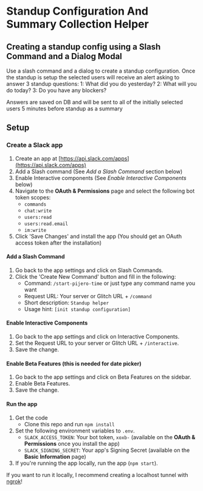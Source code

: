 # Standup Configuration And Summary Collection Helper

## Creating a standup config using a Slash Command and a Dialog Modal

Use a slash command and a dialog to create a standup configuration. Once the standup is setup the selected users will receive an alert asking to answer 3 standup questions:
1: What did you do yesterday?
2: What will you do today?
3: Do you have any blockers?

Answers are saved on DB and will be sent to all of the initially selected users 5 minutes before standup as a summary

## Setup

### Create a Slack app

1. Create an app at [https://api.slack.com/apps](https://api.slack.com/apps)
2. Add a Slash command (See _Add a Slash Command_ section below)
3. Enable Interactive components (See _Enable Interactive Components_ below)
4. Navigate to the **OAuth & Permissions** page and select the following bot token scopes:
   - `commands`
   - `chat:write`
   - `users:read`
   - `users:read.email`
   - `im:write`
5. Click 'Save Changes' and install the app (You should get an OAuth access token after the installation)

#### Add a Slash Command

1. Go back to the app settings and click on Slash Commands.
1. Click the 'Create New Command' button and fill in the following:
   - Command: `/start-pijero-time` or just type any command name you want
   - Request URL: Your server or Glitch URL + `/command`
   - Short description: `Standup helper`
   - Usage hint: `[init standup configuration]`

#### Enable Interactive Components

1. Go back to the app settings and click on Interactive Components.
1. Set the Request URL to your server or Glitch URL + `/interactive`.
1. Save the change.

#### Enable Beta Features (this is needed for date picker)

1. Go back to the app settings and click on Beta Features on the sidebar.
1. Enable Beta Features.
1. Save the change.

#### Run the app

1. Get the code
   - Clone this repo and run `npm install`
2. Set the following environment variables to `.env`.
   - `SLACK_ACCESS_TOKEN`: Your bot token, `xoxb-` (available on the **OAuth & Permissions** once you install the app)
   - `SLACK_SIGNING_SECRET`: Your app's Signing Secret (available on the **Basic Information** page)
3. If you're running the app locally, run the app (`npm start`).

If you want to run it locally, I recommend creating a localhost tunnel with [ngrok](https://ngrok.com)!
